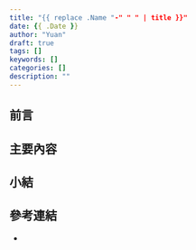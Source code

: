 ```yaml
---
title: "{{ replace .Name "-" " " | title }}"
date: {{ .Date }}
author: "Yuan"
draft: true
tags: []
keywords: []
categories: []
description: ""
---
```


## 前言



<!--more-->

## 主要內容



## 小結



## 參考連結

- 

